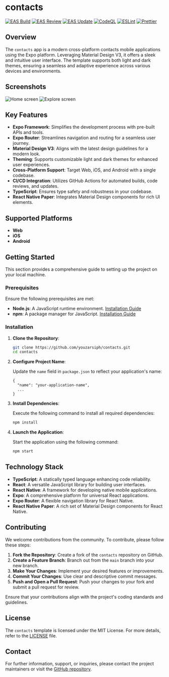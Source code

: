 # contacts

[![EAS Build](https://github.com/youzarsiph/contacts/actions/workflows/eas-build.yml/badge.svg)](https://github.com/youzarsiph/contacts/actions/workflows/eas-build.yml)
[![EAS Review](https://github.com/youzarsiph/contacts/actions/workflows/eas-reviews.yml/badge.svg)](https://github.com/youzarsiph/contacts/actions/workflows/eas-reviews.yml)
[![EAS Update](https://github.com/youzarsiph/contacts/actions/workflows/eas-update.yml/badge.svg)](https://github.com/youzarsiph/contacts/actions/workflows/eas-update.yml)
[![CodeQL](https://github.com/youzarsiph/contacts/actions/workflows/codeql.yml/badge.svg)](https://github.com/youzarsiph/contacts/actions/workflows/codeql.yml)
[![ESLint](https://github.com/youzarsiph/contacts/actions/workflows/eslint.yml/badge.svg)](https://github.com/youzarsiph/contacts/actions/workflows/eslint.yml)
[![Prettier](https://github.com/youzarsiph/contacts/actions/workflows/prettier.yml/badge.svg)](https://github.com/youzarsiph/contacts/actions/workflows/prettier.yml)

## Overview

The `contacts` app is a modern cross-platform contacts mobile applications using the Expo platform. Leveraging Material Design V3, it offers a sleek and intuitive user interface. The template supports both light and dark themes, ensuring a seamless and adaptive experience across various devices and environments.

## Screenshots

![Home screen](assets/screenshots/home.png)
![Explore screen](assets/screenshots/explore.png)

## Key Features

- **Expo Framework**: Simplifies the development process with pre-built APIs and tools.
- **Expo Router**: Streamlines navigation and routing for a seamless user journey.
- **Material Design V3**: Aligns with the latest design guidelines for a modern look.
- **Theming**: Supports customizable light and dark themes for enhanced user experiences.
- **Cross-Platform Support**: Target Web, iOS, and Android with a single codebase.
- **CI/CD Integration**: Utilizes GitHub Actions for automated builds, code reviews, and updates.
- **TypeScript**: Ensures type safety and robustness in your codebase.
- **React Native Paper**: Integrates Material Design components for rich UI elements.

## Supported Platforms

- **Web**
- **iOS**
- **Android**

## Getting Started

This section provides a comprehensive guide to setting up the project on your local machine.

### Prerequisites

Ensure the following prerequisites are met:

- **Node.js**: A JavaScript runtime environment. [Installation Guide](https://nodejs.org/en/download/)
- **npm**: A package manager for JavaScript. [Installation Guide](https://docs.npmjs.com/downloading-and-installing-node-js-and-npm)

### Installation

1. **Clone the Repository**:

   ```bash
   git clone https://github.com/youzarsiph/contacts.git
   cd contacts
   ```

2. **Configure Project Name**:

   Update the `name` field in `package.json` to reflect your application's name:

   ```jsonc
   {
     "name": "your-application-name",
     ...
   }
   ```

3. **Install Dependencies**:

   Execute the following command to install all required dependencies:

   ```bash
   npm install
   ```

4. **Launch the Application**:

   Start the application using the following command:

   ```bash
   npm start
   ```

## Technology Stack

- **TypeScript**: A statically typed language enhancing code reliability.
- **React**: A versatile JavaScript library for building user interfaces.
- **React Native**: A framework for developing native mobile applications.
- **Expo**: A comprehensive platform for universal React applications.
- **Expo Router**: A flexible navigation library for React Native.
- **React Native Paper**: A rich set of Material Design components for React Native.

## Contributing

We welcome contributions from the community. To contribute, please follow these steps:

1. **Fork the Repository**: Create a fork of the `contacts` repository on GitHub.
2. **Create a Feature Branch**: Branch out from the `main` branch into your new branch.
3. **Make Your Changes**: Implement your desired features or improvements.
4. **Commit Your Changes**: Use clear and descriptive commit messages.
5. **Push and Open a Pull Request**: Push your changes to your fork and submit a pull request for review.

Ensure that your contributions align with the project's coding standards and guidelines.

## License

The `contacts` template is licensed under the MIT License. For more details, refer to the [LICENSE](LICENSE) file.

## Contact

For further information, support, or inquiries, please contact the project maintainers or visit the [GitHub repository](https://github.com/youzarsiph/contacts).
